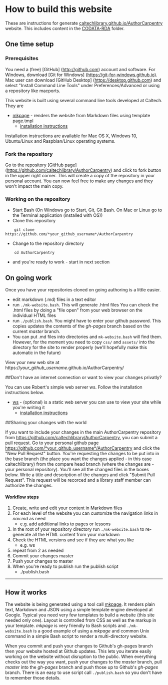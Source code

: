 

# How to build this website

These are instructions for generate [caltechlibrary.github.io/AuthorCarpentry](https://caltechlibrary.github.io/AuthorCarpentry) website.
This includes content in the [CODATA-RDA](CODATA-RDA/) folder.

## One time setup

### Prerequisites

You need a (free) [GitHub] (http://github.com) account and software.  For Windows, download [Git for Windows] (https://git-for-windows.github.io). Mac user can download [GitHub Desktop] (https://desktop.github.com) and select "Install Command Line Tools" under Preferences/Advanced or using a repository like macports.  

This website is built using several command line tools developed at Caltech. They are

+ [mkpage](https://caltechlibrary.github.io/mkpage) - renders the website from Markdown files using template page.tmpl
    + [installation instructions](https://caltechlibrary.github.io/mkpage/install.html)

Installation instructions are available for Mac OS X, Windows 10, Ubuntu/Linux and Raspbian/Linux operating systems.

### Fork the repository

Go to the repository [GitHub page] (https://github.com/caltechlibrary/AuthorCarpentry) and click to fork button in the upper right corner.  This will create a copy of the repository in your personal account.  You can now feel free to make any changes and they won't impact the main copy.

### Working on the repository

+ Start Bash (On Windows go to Start, Git, Git Bash.  On Mac or Linux go to the Terminal application (installed with OS))
+ Clone this repository
```shell
    git clone https://github.com/*your_github_username*/AuthorCarpentry
```
+ Change to the repository directory
```shell
    cd AuthorCarpentry
```
+ and you're ready to work - start in next section

## On going work

Once you have your repositories cloned on going authoring is a little easier. 

+ edit markdown (.md) files in a text editor
+ run  `./mk-website.bash`.  This will generate .html files
You can check the .html files by doing a "file open" from your web browser on the individual HTML files
+ run `./publish.bash`.  You might have to enter your github password.
This copies updates the contents of the *gh-pages* branch based on the current *master* branch.
+ You can put .md files into directories and `mk-website.bash` will find them.  However, for the moment you need to copy `css/` and `assets/` into the directory for the site to render properly (we'll hopefully make this automatic in the future)

View your new web site at https://*your_github_username*.github.io/AuthorCarpentry/ 

##Don't have an internet connection or want to view your changes privatly?

You can use Robert's simple web server ws.  Follow the installation instructions below.

+ [ws](https://caltechlibrary.github.io/ws) - (optional) is a static web server you can use to view your site while you're writing it
    + [installation instructions](https://caltechlibrary.github.io/ws/install.html)

##Sharing your changes with the world

If you want to include your changes in the main AuthorCarpentry repository from https://github.com/caltechlibrary/AuthorCarpentry, you can submit a pull request.  Go to your personal github page https://github.com/*your_github_username*/AuthorCarpentry and click the "New Pull Request" button.  You're requesting the changes to be put into in the base branch (the place you want the changes applied - in this case caltechlibrary) from the compare head branch (where the changes are - your personal repository).  You'll see all the changed files in the boxes below.  Write a title and description of the changes and click "Submit Pull Request".  This request will be recorced and a library staff member can authorize the changes.

#### Workflow steps

1. Create, write and edit your content in Markdown files
2. For each level of the website you can customize the navigation links in *nav.md* as need
    + e.g. add additional links to pages or lessons
3. In the root of your repository directory run `./mk-website.bash` to re-generate all the HTML content from your markdown
4. Check the HTML versions and see if they are what you like
    + e.g. ws
5. repeat from 2 as needed
6. Commit your changes master
7. Push your changes to master
8. When you're ready to publish run the publish script
    + ./publish.bash


---

## How it works

The website is being generated using a tool call [mkpage](https://caltechlibrary.github.io/mkpage). It renders plain text, Markdown 
and JSON using a simple template engine developed at Google.  Typical you need very few templates to build a website (this site 
needed only one). Layout is controlled from CSS as well as the markup in your template. *mkpage* is very friendly to Bash scripts
and `./mk-website.bash` is a good example of using a *mkpage* and common Unix command in a simple Bash script to render a 
multi-directory website.

When you commit and push your changes to Github's gh-pages branch then your website hosted at Github updates. This lets you iterate
easily working on the website without disruption to the public. When everything checks out the way you want, push your changes to 
the *master* branch, pull *master* into the *gh-pages* branch and push those up to Github's *gh-pages* branch. There is an easy
to use script call `./publish.bash` so you don't have to remember those details.

